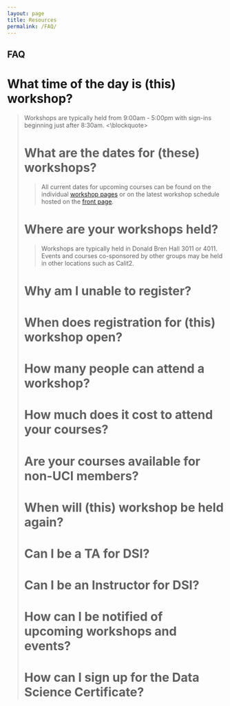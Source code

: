 ```yaml
---
layout: page
title: Resources
permalink: /FAQ/
---
```


## FAQ

# What time of the day is \(this\) workshop?
<blockquote> Workshops are typically held from 9:00am - 5:00pm with sign-ins beginning just after 8:30am. <\blockquote>

# What are the dates for \(these\) workshops?
<blockquote> All current dates for upcoming courses can be found on the individual <a href="http://ucidatascienceinitiative.github.io/Workshops/">workshop pages</a> or 
on the latest workshop schedule hosted on the <a href="http://ucidatascienceinitiative.github.io">front page</a>.</blockquote>

# Where are your workshops held?
<blockquote> Workshops are typically held in Donald Bren Hall 3011 or 4011. Events and courses co-sponsored by other groups may be held in other locations such as Calit2.</blockquote>

# Why am I unable to register?

# When does registration for \(this\) workshop open?

# How many people can attend a workshop?

# How much does it cost to attend your courses?

# Are your courses available for non-UCI members?

# When will \(this\) workshop be held again?

# Can I be a TA for DSI?

# Can I be an Instructor for DSI?

# How can I be notified of upcoming workshops and events?

# How can I sign up for the Data Science Certificate?
